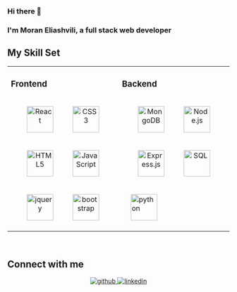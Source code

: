 ### Hi there 👋
### I'm Moran Eliashvili, a full stack web developer


## My Skill Set  
<table align="center"><tr><td valign="top" width="50%">

### Frontend  
<div align="center">  
<a href="https://reactjs.org/" target="_blank"><img style="margin: 20px" src="https://profilinator.rishav.dev/skills-assets/react-original-wordmark.svg" alt="React" height="60" /></a>  
<a href="https://www.w3schools.com/css/" target="_blank"><img style="margin: 20px" src="https://profilinator.rishav.dev/skills-assets/css3-original-wordmark.svg" alt="CSS3" height="60" /></a>  
<a href="https://en.wikipedia.org/wiki/HTML5" target="_blank"><img style="margin: 20px" src="https://profilinator.rishav.dev/skills-assets/html5-original-wordmark.svg" alt="HTML5" height="60" /></a>  
<a href="https://www.javascript.com/" target="_blank"><img style="margin: 20px" src="https://profilinator.rishav.dev/skills-assets/javascript-original.svg" alt="JavaScript" height="60" /></a>  
<a href="https://jquery.com/" target="_blank"><img style="margin: 20px" src="https://miro.medium.com/max/285/1*QR2SBNwG75LyY5uwqWpN3A.png" alt="jquery" height="60" /></a>  
<a href="https://getbootstrap.com/" target="_blank"><img style="margin: 20px" src="https://getbootstrap.com/docs/5.3/assets/brand/bootstrap-logo-shadow.png" alt="bootstrap" height="60" /></a> 

</td><td valign="top" width="50%">

### Backend  
<div align="center">  
<a href="https://www.mongodb.com/" target="_blank"><img style="margin: 20px" src="https://profilinator.rishav.dev/skills-assets/mongodb-original-wordmark.svg" alt="MongoDB" height="60" /></a>  
<a href="https://nodejs.org/" target="_blank"><img style="margin: 20px" src="https://profilinator.rishav.dev/skills-assets/nodejs-original-wordmark.svg" alt="Node.js" height="60" /></a>  
<a href="https://expressjs.com/" target="_blank"><img style="margin: 20px" src="https://profilinator.rishav.dev/skills-assets/express-original-wordmark.svg" alt="Express.js" height="60" /></a>   
<a href="https://www.w3schools.com/sql/sql_intro.asp" target="_blank"><img style="margin: 20px" src="https://lh3.googleusercontent.com/-v5LSZJbYI7E/YFdIchHdrnI/AAAAAAAAml0/hAwPRbMOpmEtd-0VA27zB4GS9O0a2kUzQCLcBGAsYHQ/image.png" alt="SQL" height="60" /></a>  
</div>
<a href="https://www.python.org/" target="_blank"><img style="margin: 20px" src="https://www.python.org/static/img/python-logo@2x.png" alt="python" height="60" /></a>  
</div>
</td></table>

<br/>  

## Connect with me  
<div align="center">
<a href="https://github.com/MoranEliashvili" target="_blank">
<img src=https://img.shields.io/badge/github-%2324292e.svg?&style=for-the-badge&logo=github&logoColor=white alt=github style="margin-bottom: 10px;" />
</a>
<a href="https://www.linkedin.com/in/moran-eliashvili/" target="_blank">
<img src=https://img.shields.io/badge/linkedin-%231E77B5.svg?&style=for-the-badge&logo=linkedin&logoColor=white alt=linkedin style="margin-bottom: 10px;" />
</a>  
</div>  
  

 




<!--
**MoranEliashvili/MoranEliashvili** is a ✨ _special_ ✨ repository because its `README.md` (this file) appears on your GitHub profile.

Here are some ideas to get you started:

- 🔭 I’m currently working on ...
- 🌱 I’m currently learning ...
- 👯 I’m looking to collaborate on ...
- 🤔 I’m looking for help with ...
- 💬 Ask me about ...
- 📫 How to reach me: ...
- 😄 Pronouns: ...
- ⚡ Fun fact: ...
-->
